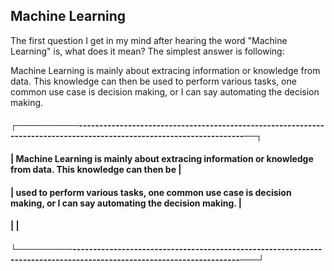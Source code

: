 ## Machine Learning 

The first question I get in my mind after hearing the word "Machine Learning" is, what does it mean? The simplest answer is following: 

Machine Learning is mainly about extracing information or knowledge from data. This knowledge can then be 
used to perform various tasks, one common use case is decision making, or I can say automating the decision making. 

#### ┌──────────---------------------------------------------------------------------------------------------------------------------──┐
#### | Machine Learning is mainly about extracing information or knowledge from data. This knowledge can then be                       |
#### | used to perform various tasks, one common use case is decision making, or I can say automating the decision making.             |
#### |                                                                                                                                 |
#### └─────────---------------------------------------------------------------------------------------------------------------------───┘
